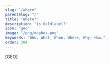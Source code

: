```yaml
---
slug: "/where"
parentSlug: "/"
title: "Where?"
description: "is Goldlabel?"
icon: "geo"
image: "/png/mapbox.png"
keywords: "Who, What, When, Where, Why, How,"
order: 304
---
```

[GEO]